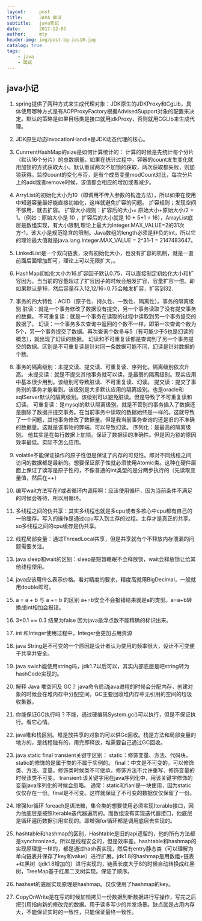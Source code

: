 ```yaml
---
layout:     post
title:      JAVA 面试
subtitle:   java笔记
date:       2017-12-03
author:     mty
header-img: img/post-bg-ios10.jpg
catalog: true
tags:
    - java
    - 面试
---
```



## java小记
1. spring提供了两种方式来生成代理对象：JDK原生的JDKProxy和CgLib，具体使用哪种方式是有AOPProxyFactory根据AdvisedSupport对象的配置来决定。默认的策略是如果目标类是接口就用jdkProxy，否则就用CGLIb来生成代理。
2. JDK原生动态InvocationHandle是JDK动态代理的核心。
3. CunrrentHashMap的size是如何计算统计的：
  计算的时候是先统计每个分片（默认16个分片）的总数据量。如果在统计过程中，容器的count发生变化就用加锁的方式获取大小。默认重试两次不加锁的获取，两次获取都失败，则加锁获得。监控count的变化与否，是有个成员变量modCount对比，每次分片上的add或者remove时候，该值都会相应的增加或者减少。
4. ArryList的初始化大小为10（即调用不传入参数的构造方法），所以如果在使用中知道容量最好能直接初始化，这样就避免扩容的问题。
  扩容规则；发现空间不够用，就去扩容。
  扩容大小规则：扩容后的大小= 原始大小+原始大小/2 + 1。（例如：原始大小是 10 ，扩容后的大小就是 10 + 5+1 = 16），ArrayList底层是数组实现，有大小限制,理论上最大为Integer.MAX_VALUE=2的31次方-1，该大小是规范隐含的限制。Java数组的length必须是非负的int，所以它的理论最大值就是java.lang.Integer.MAX_VALUE = 2^31-1 = 2147483647。
5. LinkedList是一个双向链表，没有初始化大小，也没有扩容的机制，就是一直前面后面增加即可，理论上可以无限扩大，。
6. HashMap初始化大小为16.扩容因子默认0.75，可以直接制定初始化大小和扩容因为。当当前的容量超过了扩容因子的时候会触发扩容，容量扩容一倍。即如果默认是16，然后容量存入12,12/16=0.75会触发扩容，扩容到32.
7. 事务的四大特性：ACID（原子性、持久性、一致性、隔离性）。事务的隔离级别
   脏读：就是一个事务修改了数据没有提交，另一个事务读取了没有提交事务的数据。
   不可重复读：就是一个事务在读取的过程中读取到另一个事务提交的数据了。
   幻读：一个事务多次查询中返回的个数不一样，即第一次查询个数为5个，另一个事务提交了数据。再次查询个数多与5（有可能少于5也是幻读的概念），就出现了幻读的数据。
   幻读和不可重复读都是查询到了另一个事务提交的数据。区别是不可重复读是针对同一条数据可能不同，幻读是针对数据的个数。

8. 事务的隔离级别：未提交读、提交读、可重复读、序列化。隔离级别依次升高。
    	未提交读：就是不提交其他事务就可以读，是最弱的隔离级别。现实应用中基本很少用到。该级别可导致脏读、不可重复读、幻读。
    	提交读：提交了事务别的事务才能看到。该级别是大多默认应用的隔离级别。也是oracle和sqlServer默认的隔离级别。该级别可以避免脏读。但是导致了不可重复读和幻读。
    	可重复读：是mysql的默认隔离级别。就是不管别的事务插入了数据还是删除了数据并提交事务。在当前事务中读取的数据始终是一样的。这就导致了一个问题，其他事务修改了数据量。但是我当前事务查询的还是旧的不准确的数据量。这就是该事物的弊端。可以导致幻读。
    	序列化：是最高的隔离级别。 他其实是在每行数据上加锁。保证了数据读的准确性。但是因为锁的原因效率最低。实际不怎么应用。
9. volatile不能保证操作的原子性但是保证了内存的可见性。即对不同线程之间访问的数据都是最新的。想要保证原子性就必须使用Atomic类。这种在硬件层面上保证了读写是原子性的，不像普通的int类型的是分两步执行的（先读取变量值，然后在++）
10. 编写wait方法写在if或者循环内调用啊：应该使用循环，因为当前条件不满足的时候会等待，所以用循环。
11. 多线程之间的伪共享：其实多线程也就是多cpu或者多核心中cpu都有自己的一份缓存。写入的操作是通过cpu写入到主存的过程。主存才是真正的共享。so多线程之间的cpu缓存是伪共享。
12. 线程局部变量：通过ThreadLocal共享，但是共享就有个不释放内存泄漏的问题需要关注。
13. java sleep和wait的区别：sleep是短暂睡眠不会释放锁，wait会释放锁让给其他线程使用。
14. java应该用什么表示价格。看对精度的要求，精度高就用BigDecimal，一般就用double即可。
15. a = a + b 与 a += b 的区别 a+=b安全不会报错结果就是a的类型。a=a+b转换成int相加会报错。
16. 3*0.1 == 0.3 结果为false 因为java是浮点数不能精确的标识出来。
17. int 和Integer使用过程中，Integer会更加占用资源
18. java String是不可变的一个原因是设计者认为使用的频率很大，设计不可变便于共享并安全。
19. java swich能使用string吗，jdk1.7以后可以，其实内部底层是吧string转为hashCode实现的。
20. 解释 Java 堆空间及 GC？ java命令启动java进程的时候会分配内存，创建对象的时候会在堆内存中分配空间，GC主要回收堆内存中无引用的空间的垃圾收集器。
21. 你能保证GC执行吗？不能，通过硬编码System.gc()可以执行，但是不保证执行。看它心情。
22. java堆和栈区别。堆是放共享的对象的可以供Gc回收。栈是方法和局部变量的地方的，是线程独有的，用完即释放，堆需要自己通过GC回收。
23. java static final transient关键字区别：
    static：修饰变量、方法、代码块，static的修饰的是属于类的不属于实例的。
    final：中文是不可变的，可以修饰类、方法、变量。修饰类时候类不可继承，修饰方法不允许重写、修饰变量的时候该类不可变。
    transient:该关键字用在java序列化中，用该关键字修饰的变量java序列化的时候会忽略。
    通常：static和fianl是一块使用，因为static仅仅存在一份。final是不可变。这样就保证了不可变的数据仅仅保留了一份。
24. 增强for循环 foreach是语法糖，集合类的想要使用必须实现Iterable接口，因为他底层是按照Iterable迭代器遍历的。而数组没有实现迭代器接口，他底层是循环遍历数据引用实现的。即增强for循环都是调用底层去实现的。
25. hashtable和hashmap的区别，Hashtable是旧的api遗留的，他的所有方法都是synchronized，所以是线程安全的，但是效率差。hashtable和hashmap的实现原理是一样的，都是通过hash表实现，然后有entry静态类（可以理解为单向链表并保存了key和value）进行扩展。jdk1.8的hashmap是用数组+链表+红黑树（jdk1.8增加的）进行实现的，链表长度大于8的时候自动转换成红黑树，TreeMap基于红黑二叉树实现。保证了顺序。
26. hashset的底层实现原理是hashmap。仅仅使用了hashmap的key。
27. CopyOnWrite是在写的时候加锁拷贝一份数据到新数据进行写操作，写完之后把引用指向新的修改完的数据。用于读多写少的并发场景。缺点就是占用内存大，不能保证实时的一致性，只能保证最终一致性。
